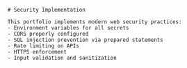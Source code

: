        # Security Implementation
       
       This portfolio implements modern web security practices:
       - Environment variables for all secrets
       - CORS properly configured
       - SQL injection prevention via prepared statements
       - Rate limiting on APIs
       - HTTPS enforcement
       - Input validation and sanitization

